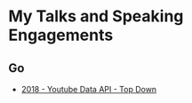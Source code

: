 # My Talks and Speaking Engagements

## Go

* [2018 - Youtube Data API - Top Down](2018-11-01-golang-youtube-data-api-top-down)
